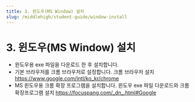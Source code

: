 ```yaml
---
title: 3. 윈도우(MS Window) 설치
slug: /middlehigh/student-guide/window-install
---
```


# 3. 윈도우(MS Window) 설치

- 윈도우용 exe 파일을 다운로드 한 후 설치합니다.
- 기본 브라우저를 크롬 브라우저로 설정합니다.
  크롬 브라우저 설치 https://www.google.com/intl/ko_kr/chrome
- MS 윈도우용 크롬 확장 프로그램을 설치합니다.
  윈도우 exe 파일 다운로드와 크롬 확장프로그램 설치 https://focuspang.com/_dn_.html#Google
